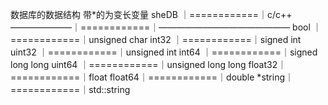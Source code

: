 数据库的数据结构
带*的为变长变量
sheDB  ｜============｜c/c++
———————｜============｜———————————————
bool   ｜============｜unsigned char
int32  ｜============｜signed int
uint32 ｜============｜unsigned int
int64  ｜============｜signed  long long
uint64 ｜============｜unsigned  long long
float32｜============｜float
float64｜============｜double
*string｜============｜std::string


